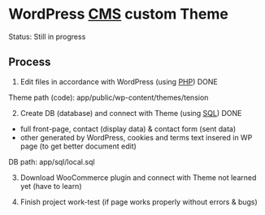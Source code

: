 # WordPress [CMS](https://cs.wikipedia.org/wiki/Syst%C3%A9m_pro_spr%C3%A1vu_obsahu) custom Theme

Status: Still in progress

## Process

1. Edit files in accordance with WordPress (using [PHP](https://www.php.net/))
DONE

Theme path (code): app/public/wp-content/themes/tension

2. Create DB (database) and connect with Theme (using [SQL](https://cs.wikipedia.org/wiki/SQL))
DONE
- full front-page, contact (display data) & contact form (sent data)
- other generated by WordPress, cookies and terms text insered in WP page (to get better document edit)

DB path: app/sql/local.sql

3. Download WooCommerce plugin and connect with Theme
not learned yet (have to learn)

4. Finish project
work-test (if page works properly without errors & bugs)


